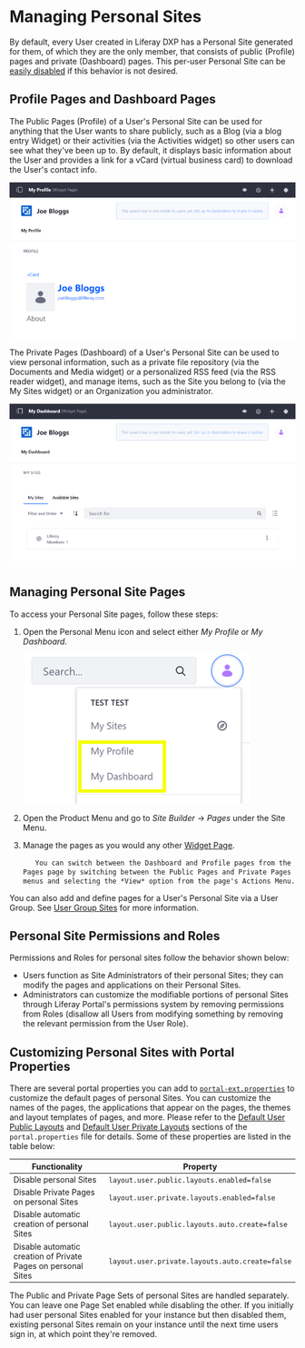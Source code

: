 # Managing Personal Sites

By default, every User created in Liferay DXP has a Personal Site generated for them, of which they are the only member, that consists of public (Profile) pages and private (Dashboard) pages. This per-user Personal Site can be [easily disabled](#customizing-personal-sites-with-portal-properties) if this behavior is not desired.

## Profile Pages and Dashboard Pages

The Public Pages (Profile) of a User's Personal Site can be used for anything that the User wants to share publicly, such as a Blog (via a blog entry Widget) or their activities (via the Activities widget) so other users can see what they've been up to. By default, it displays basic information about the User and provides a link for a vCard (virtual business card) to download the User's contact info.

![The Profile page displays public info for other users to view, such as your contact information.](./managing-personal-sites/images/01.png)

The Private Pages (Dashboard) of a User's Personal Site can be used to view personal information, such as a private file repository (via the Documents and Media widget) or a personalized RSS feed (via the RSS reader widget), and manage items, such as the Site you belong to (via the My Sites widget) or an Organization you administrator.

![The Dashboard page displays private information that's just for you to view, such as the Sites you belong to.](./managing-personal-sites/images/02.png)

## Managing Personal Site Pages

To access your Personal Site pages, follow these steps:

1. Open the Personal Menu icon and select either _My Profile_ or _My Dashboard_.

    ![You access your Personal Site pages from the Personal Menu.](./managing-personal-sites/images/03.png)

1. Open the Product Menu and go to _Site Builder_ &rarr; _Pages_ under the Site Menu.
1. Manage the pages as you would any other [Widget Page](../creating-pages/using-widget-pages/adding-widgets-to-a-page.md).

    ```tip::
       You can switch between the Dashboard and Profile pages from the Pages page by switching between the Public Pages and Private Pages menus and selecting the *View* option from the page's Actions Menu.
    ```

You can also add and define pages for a User's Personal Site via a User Group. See [User Group Sites](../../users-and-permissions/user-groups/user-group-sites.md) for more information.

## Personal Site Permissions and Roles

Permissions and Roles for personal sites follow the behavior shown below:

-   Users function as Site Administrators of their personal Sites; they can modify the pages and applications on their Personal Sites.
-   Administrators can customize the modifiable portions of personal Sites through Liferay Portal's permissions system by removing permissions from Roles (disallow all Users from modifying something by removing the relevant permission from the User Role).

## Customizing Personal Sites with Portal Properties

There are several portal properties you can add to [`portal-ext.properties`](../../installation-and-upgrades/reference/portal-properties.md) to customize the default pages of personal Sites. You can customize the names of the pages, the applications that appear on the pages, the themes and layout templates of pages, and more. Please refer to the [Default User Public Layouts](https://docs.liferay.com/portal/7.2-latest/propertiesdoc/portal.properties.html#Default%20User%20Public%20Layouts) and [Default User Private Layouts](https://docs.liferay.com/portal/7.2-latest/propertiesdoc/portal.properties.html#Default%20User%20Private%20Layouts) sections of the `portal.properties` file for details. Some of these properties are listed in the table below:

| Functionality                                                 | Property                                        |
| ------------------------------------------------------------- | ----------------------------------------------- |
| Disable personal Sites                                        | `layout.user.public.layouts.enabled=false`      |
| Disable Private Pages on personal Sites                       | `layout.user.private.layouts.enabled=false`     |
| Disable automatic creation of personal Sites                  | `layout.user.public.layouts.auto.create=false`  |
| Disable automatic creation of Private Pages on personal Sites | `layout.user.private.layouts.auto.create=false` |

The Public and Private Page Sets of personal Sites are handled separately. You can leave one Page Set enabled while disabling the other. If you initially had user personal Sites enabled for your instance but then disabled them, existing personal Sites remain on your instance until the next time users sign in, at which point they're removed.
